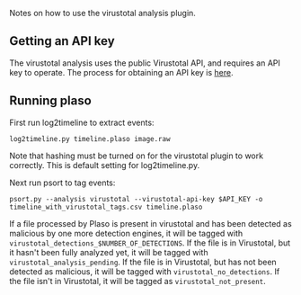 Notes on how to use the virustotal analysis plugin.

## Getting an API key

The virustotal analysis uses the public Virustotal API, and requires an API key to operate. The process for obtaining an API key is [here](https://www.virustotal.com/en/documentation/public-api/#getting-started).


## Running plaso

First run log2timeline to extract events:
```
log2timeline.py timeline.plaso image.raw
```
Note that hashing must be turned on for the virustotal plugin to work correctly. This is default setting for log2timeline.py.

Next run psort to tag events:
```
psort.py --analysis virustotal --virustotal-api-key $API_KEY -o timeline_with_virustotal_tags.csv timeline.plaso
```
If a file processed by Plaso is present in virustotal and has been detected as malicious by one more detection engines, it will be tagged with `virustotal_detections_$NUMBER_OF_DETECTIONS`. If the file is in Virustotal, but it hasn't been fully analyzed yet, it will be tagged with `virustotal_analysis_pending`. If the file is in Virustotal, but has not been detected as malicious, it will be tagged with `virustotal_no_detections`. If the file isn't in Virustotal, it will be tagged as `virustotal_not_present`.
